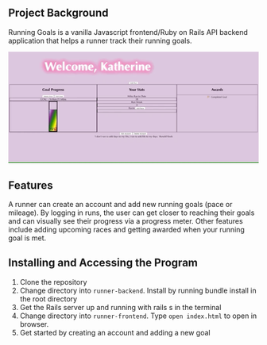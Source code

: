 ## Project Background

Running Goals is a vanilla Javascript frontend/Ruby on Rails API backend application that helps a runner track their running goals.

![gif of running app](run.gif)

## Features

A runner can create an account and add new running goals (pace or mileage). By logging in runs, the user can get closer to reaching their goals and can visually see their progress via a progress meter. Other features include adding upcoming races and getting awarded when your running goal is met. 

## Installing and Accessing the Program
1. Clone the repository
2. Change directory into `runner-backend`. Install by running bundle install in the root directory
3. Get the Rails server up and running with rails s in the terminal
4. Change directory into `runner-frontend`. Type `open index.html` to open in browser. 
5. Get started by creating an account and adding a new goal

